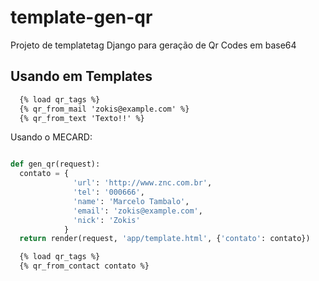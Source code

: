 template-gen-qr
===============
Projeto de templatetag Django para geração de Qr Codes em base64

Usando em Templates
-------------------

```html
  {% load qr_tags %}
  {% qr_from_mail 'zokis@example.com' %}
  {% qr_from_text 'Texto!!' %}
```
Usando o MECARD:
```python

def gen_qr(request):
  contato = {
              'url': 'http://www.znc.com.br',
              'tel': '000666',
              'name': 'Marcelo Tambalo',
              'email': 'zokis@example.com',
              'nick': 'Zokis'
            }
  return render(request, 'app/template.html', {'contato': contato})
```
```html
  {% load qr_tags %}
  {% qr_from_contact contato %}
```
